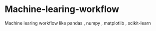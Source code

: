 # Machine-learing-workflow
Machine learing workflow like pandas , numpy , matplotlib , scikit-learn
